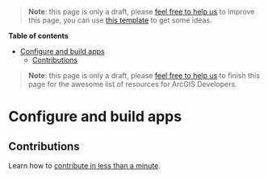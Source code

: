 > **Note**: this page is only a draft, please [feel free to help us](#contributions) to improve this page, you can use [this template](https://github.com/esri-es/awesome-arcgis/blob/master/RESOURCE_PAGE_TEMPLATE.md) to get some ideas.

<!-- START doctoc generated TOC please keep comment here to allow auto update -->
<!-- DON'T EDIT THIS SECTION, INSTEAD RE-RUN doctoc TO UPDATE -->
**Table of contents**

- [Configure and build apps](#configure-and-build-apps)
  - [Contributions](#contributions)

<!-- END doctoc generated TOC please keep comment here to allow auto update -->

> **Note**: this page is only a draft, please [feel free to help us](https://github.com/hhkaos/awesome-arcgis#contributions) to finish this page for the awesome list of resources for ArcGIS Developers.

# Configure and build apps


## Contributions

Learn how to [contribute in less than a minute](https://github.com/hhkaos/awesome-arcgis/blob/master/CONTRIBUTING.md).